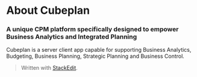 # About Cubeplan
### A unique CPM platform specifically designed to empower Business Analytics and Integrated Planning
Cubeplan is a server client app capable for supporting Business Analytics, Budgeting, Business Planning, Strategic Planning and Business Control.



> Written with [StackEdit](https://stackedit.io/).
<!--stackedit_data:
eyJoaXN0b3J5IjpbLTM0NzQ4ODE3MV19
-->